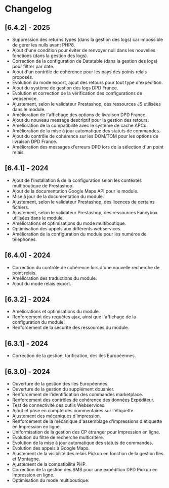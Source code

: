 # Changelog

## [6.4.2] - 2025

- Suppression des returns types (dans la gestion des logs) car impossible de gérer les nulls avant PHP8.
- Ajout d'une condition pour éviter de renvoyer null dans les nouvelles fonctions (dans la gestion des logs).
- Correction de la configuration de Datatable (dans la gestion des logs) pour filtrer par date.
- Ajout d'un contrôle de cohérence pour les pays des points relais proposés.
- Évolution du mode export, ajout des retours pour tout type d'expédition.
- Ajout du système de gestion des logs DPD France.
- Évolution et correction de la vérification des configurations de webservice.
- Ajustement, selon le validateur Prestashop, des ressources JS utilisées dans le module.
- Amélioration de l'affichage des options de livraison DPD France.
- Ajout du nouveau message descriptif pour la gestion des retours.
- Amélioration de la compatibilité avec le système de cache APCu.
- Amélioration de la mise à jour automatique des statuts de commandes.
- Ajout du contrôle de cohérence sur les DOM/TOM pour les options de livraison DPD France.
- Amélioration des messages d'erreurs DPD lors de la sélection d'un point relais.

## [6.4.1] - 2024

- Ajout de l'installation & de la configuration selon les contextes multiboutique de Prestashop.
- Ajout de la documentation Google Maps API pour le module.
- Mise à jour de la documentation du module.
- Ajustement, selon le validateur Prestashop, des licences de certains fichiers.
- Ajustement, selon le validateur Prestashop, des ressources Fancybox utilisées dans le module.
- Améliorations et optimisations du mode multiboutique.
- Optimisation des appels aux différents webservices.
- Amélioration de la configuration du module pour les numéros de téléphones.

## [6.4.0] - 2024

- Correction du contrôle de cohérence lors d'une nouvelle recherche de point relais.
- Amélioration des traductions du module.
- Ajout du mode relais export.

## [6.3.2] - 2024

- Améliorations et optimisations du module.
- Renforcement des requêtes ajax, ainsi que l'affichage de la configuration du module.
- Renforcement de la sécurité des ressources du module.

## [6.3.1] - 2024

- Correction de la gestion, tarification, des iles Européennes.

## [6.3.0] - 2024

- Ouverture de la gestion des iles Européennes.
- Ouverture de la gestion du supplément douanier.
- Renforcement de l'identification des commandes marketplace.
- Renforcement des contrôles de cohérence des données Expéditeur.
- Test de connectivité des outils Webservices.
- Ajout et prise en compte des commentaires sur l'étiquette.
- Ajustement des mécaniques d'impression.
- Renforcement de la mécanique d'assemblage d'impressions d'étiquette en Impression en ligne.
- Uniformisation de la gestion des CP étranger pour Impression en ligne.
- Évolution du filtre de recherche multicritère.
- Évolution de la mise à jour automatique des statuts de commandes.
- Évolution des appels à Google Maps.
- Ajustement de la visibilité des relais Pickup en fonction de la gestion Iles et Montagne.
- Ajustement de la compatibilité PHP.
- Correction de la gestion des SMS pour une expédition DPD Pickup en Impression en ligne.
- Optimisation du mode multiboutique.
